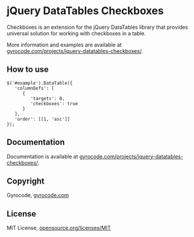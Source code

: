 jQuery DataTables Checkboxes
============================

Checkboxes is an extension for the jQuery DataTables library that provides
universal solution for working with checkboxes in a table.

More information and examples are available at
[gyrocode.com/projects/jquery-datatables-checkboxes/](https://www.gyrocode.com/projects/jquery-datatables-checkboxes/).


How to use
----------

````
$('#example').DataTable({
   'columnDefs': [
      {
         'targets': 0,
         'checkboxes': true
      }
   ],
   'order': [[1, 'asc']]
});
````

Documentation
-------------

Documentation is available at
[gyrocode.com/projects/jquery-datatables-checkboxes/](https://www.gyrocode.com/projects/jquery-datatables-checkboxes/).


Copyright
---------

Gyrocode, [gyrocode.com](https://www.gyrocode.com)


License
-------

MIT License, [opensource.org/licenses/MIT](http://www.opensource.org/licenses/MIT)
